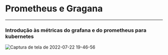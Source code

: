 # Prometheus e Gragana
---

### Introdução às métricas do grafana e do prometheus para kubernetes


![Captura de tela de 2022-07-22 19-46-56](https://user-images.githubusercontent.com/102867453/180577831-d5085a66-8c44-46ed-846d-fa43408472c3.png)
